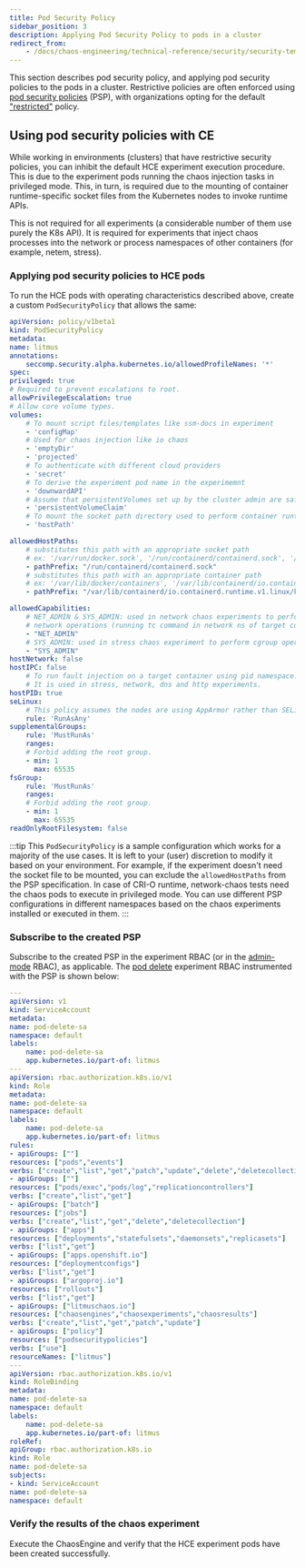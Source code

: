 ```yaml
---
title: Pod Security Policy
sidebar_position: 3
description: Applying Pod Security Policy to pods in a cluster
redirect_from:
    - /docs/chaos-engineering/technical-reference/security/security-templates/psp
---
```


This section describes pod security policy, and applying pod security policies to the pods in a cluster. 
Restrictive policies are often enforced using [pod security policies](https://kubernetes.io/docs/concepts/policy/pod-security-policy/) (PSP), with organizations opting for the default ["restricted"](https://kubernetes.io/docs/concepts/policy/pod-security-policy/#example-policies) policy. 

## Using pod security policies with CE

While working in environments (clusters) that have restrictive security policies, you can inhibit the default HCE experiment execution procedure. This is due to the experiment pods running the chaos injection tasks in privileged mode. This, in turn, is required due to the mounting of container runtime-specific socket files from the Kubernetes nodes to invoke runtime APIs.

This is not required for all experiments (a considerable number of them use purely the K8s API). It is required for experiments that inject chaos processes into the network or process namespaces of other containers (for example, netem, stress).

### Applying pod security policies to HCE pods

To run the HCE pods with operating characteristics described above, create a custom `PodSecurityPolicy` that allows the same: 

[embedmd]:# (https://raw.githubusercontent.com/harness/developer-hub/ed4773f7428e593c93a0cf7aa5a31e6e9c8128f8/docs/chaos-engineering/static/overview/manifest/psp/psp-litmus.yaml yaml)
```yaml
apiVersion: policy/v1beta1
kind: PodSecurityPolicy
metadata:
name: litmus
annotations:
    seccomp.security.alpha.kubernetes.io/allowedProfileNames: '*'
spec:
privileged: true
# Required to prevent escalations to root.
allowPrivilegeEscalation: true
# Allow core volume types.
volumes:
    # To mount script files/templates like ssm-docs in experiment
    - 'configMap'
    # Used for chaos injection like io chaos
    - 'emptyDir'
    - 'projected'
    # To authenticate with different cloud providers
    - 'secret'
    # To derive the experiment pod name in the experimemnt
    - 'downwardAPI'
    # Assume that persistentVolumes set up by the cluster admin are safe to use.
    - 'persistentVolumeClaim'
    # To mount the socket path directory used to perform container runtime operations
    - 'hostPath'

allowedHostPaths:
    # substitutes this path with an appropriate socket path
    # ex: '/var/run/docker.sock', '/run/containerd/containerd.sock', '/run/crio/crio.sock'
    - pathPrefix: "/run/containerd/containerd.sock"
    # substitutes this path with an appropriate container path
    # ex: '/var/lib/docker/containers', '/var/lib/containerd/io.containerd.runtime.v1.linux/k8s.io', '/var/lib/containers/storage/overlay/'
    - pathPrefix: "/var/lib/containerd/io.containerd.runtime.v1.linux/k8s.io"

allowedCapabilities:
    # NET_ADMIN & SYS_ADMIN: used in network chaos experiments to perform
    # network operations (running tc command in network ns of target container). 
    - "NET_ADMIN"
    # SYS_ADMIN: used in stress chaos experiment to perform cgroup operations.
    - "SYS_ADMIN"
hostNetwork: false
hostIPC: false
    # To run fault injection on a target container using pid namespace.
    # It is used in stress, network, dns and http experiments. 
hostPID: true
seLinux:
    # This policy assumes the nodes are using AppArmor rather than SELinux.
    rule: 'RunAsAny'
supplementalGroups:
    rule: 'MustRunAs'
    ranges:
    # Forbid adding the root group.
    - min: 1
      max: 65535
fsGroup:
    rule: 'MustRunAs'
    ranges:
    # Forbid adding the root group.
    - min: 1
      max: 65535
readOnlyRootFilesystem: false
```

:::tip
This `PodSecurityPolicy` is a sample configuration which works for a majority of the use cases. It is left to your (user) discretion to modify it based on your environment. For example, if the experiment doesn't need the socket file to be mounted, you can exclude the `allowedHostPaths` from the PSP specification. In case of CRI-O runtime, network-chaos tests need the chaos pods to execute in privileged mode. You can use different PSP configurations in different namespaces based on the chaos experiments installed or executed in them.
:::

### Subscribe to the created PSP
Subscribe to the created PSP in the experiment RBAC (or in the [admin-mode](https://v1-docs.litmuschaos.io/docs/admin-mode/#prepare-rbac-manifest) RBAC), as applicable. 
The [pod delete](/docs/chaos-engineering/chaos-faults/kubernetes/pod/pod-delete.md) experiment RBAC instrumented with the PSP is shown below:

[embedmd]:# (https://raw.githubusercontent.com/harness/developer-hub/ed4773f7428e593c93a0cf7aa5a31e6e9c8128f8/docs/chaos-engineering/static/overview/manifest/psp/rbac-psp.yaml yaml) 
```yaml
---
apiVersion: v1
kind: ServiceAccount
metadata:
name: pod-delete-sa
namespace: default
labels:
    name: pod-delete-sa
    app.kubernetes.io/part-of: litmus
---
apiVersion: rbac.authorization.k8s.io/v1
kind: Role
metadata:
name: pod-delete-sa
namespace: default
labels:
    name: pod-delete-sa
    app.kubernetes.io/part-of: litmus
rules:
- apiGroups: [""]
resources: ["pods","events"]
verbs: ["create","list","get","patch","update","delete","deletecollection"]
- apiGroups: [""]
resources: ["pods/exec","pods/log","replicationcontrollers"]
verbs: ["create","list","get"]
- apiGroups: ["batch"]
resources: ["jobs"]
verbs: ["create","list","get","delete","deletecollection"]
- apiGroups: ["apps"]
resources: ["deployments","statefulsets","daemonsets","replicasets"]
verbs: ["list","get"]
- apiGroups: ["apps.openshift.io"]
resources: ["deploymentconfigs"]
verbs: ["list","get"]
- apiGroups: ["argoproj.io"]
resources: ["rollouts"]
verbs: ["list","get"]
- apiGroups: ["litmuschaos.io"]
resources: ["chaosengines","chaosexperiments","chaosresults"]
verbs: ["create","list","get","patch","update"]
- apiGroups: ["policy"]
resources: ["podsecuritypolicies"]
verbs: ["use"]
resourceNames: ["litmus"] 
---
apiVersion: rbac.authorization.k8s.io/v1
kind: RoleBinding
metadata:
name: pod-delete-sa
namespace: default
labels:
    name: pod-delete-sa
    app.kubernetes.io/part-of: litmus
roleRef:
apiGroup: rbac.authorization.k8s.io
kind: Role
name: pod-delete-sa
subjects:
- kind: ServiceAccount
name: pod-delete-sa
namespace: default
```

### Verify the results of the chaos experiment
Execute the ChaosEngine and verify that the HCE experiment pods have been created successfully.
